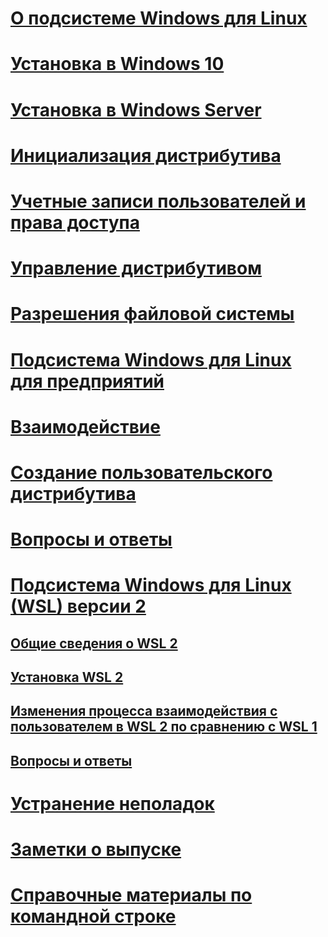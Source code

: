 # [О подсистеме Windows для Linux](./about.md)
# [Установка в Windows 10](./install-win10.md)
# [Установка в Windows Server](./install-on-server.md)
# [Инициализация дистрибутива](./initialize-distro.md)
# [Учетные записи пользователей и права доступа](./user-support.md)
# [Управление дистрибутивом](./wsl-config.md)
# [Разрешения файловой системы](./file-permissions.md)
# [Подсистема Windows для Linux для предприятий](./enterprise.md)
# [Взаимодействие](./interop.md)
# [Создание пользовательского дистрибутива](./build-custom-distro.md)
# [Вопросы и ответы](./faq.md)
# [Подсистема Windows для Linux (WSL) версии 2](./wsl2-index.md)
## [Общие сведения о WSL 2](./wsl2-about.md)
## [Установка WSL 2](./wsl2-install.md)
## [Изменения процесса взаимодействия с пользователем в WSL 2 по сравнению с WSL 1](./wsl2-ux-changes.md)
## [Вопросы и ответы](./wsl2-faq.md)

# [Устранение неполадок](./troubleshooting.md)
# [Заметки о выпуске](./release-notes.md)
# [Справочные материалы по командной строке](./reference.md)